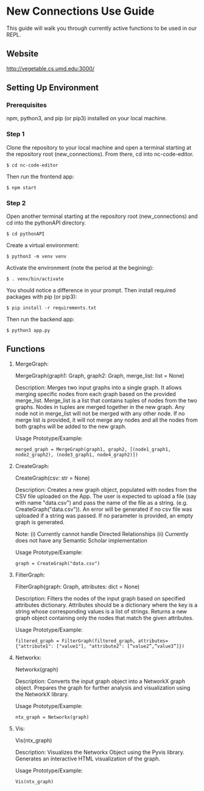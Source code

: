 # New Connections Use Guide

This guide will walk you through currently active functions to be used in our REPL. 

## Website

http://vegetable.cs.umd.edu:3000/

## Setting Up Environment

### Prerequisites
npm, python3, and pip (or pip3) installed on your local machine.

### Step 1
Clone the repository to your local machine and open a terminal starting at the repository root (new_connections). From there, cd into nc-code-editor.
```console
$ cd nc-code-editor
```
Then run the frontend app:
```console
$ npm start
```

### Step 2
Open another terminal starting at the repository root (new_connections) and cd into the pythonAPI directory.
```console
$ cd pythonAPI
```
Create a virtual environment:
```console
$ python3 -m venv venv
```
Activate the environment (note the period at the begining):
```console
$ . venv/bin/activate
```
You should notice a difference in your prompt. Then install required packages with pip (or pip3):
```console
$ pip install -r requirements.txt
```
Then run the backend app:
```console
$ python3 app.py
```

## Functions

1. MergeGraph:

    MergeGraph(graph1: Graph, graph2: Graph, merge_list: list = None)

    Description: 
    Merges two input graphs into a single graph. It allows merging specific nodes from each graph based on the provided merge_list. Merge_list is a list that contains tuples of nodes from the two graphs. Nodes in tuples are merged together in the new graph. Any node not in merge_list will not be merged with any other node. If no merge list is provided, it will not merge any nodes and all the nodes from both graphs will be added to the new graph.

    Usage Prototype/Example:

   ```
   merged_graph = MergeGraph(graph1, graph2, [(node1_graph1, node2_graph2), (node3_graph1, node4_graph2)])
   ```
   
2. CreateGraph:

    CreateGraph(csv: str = None)

    Description: 
    Creates a new graph object, populated with nodes from the CSV file uploaded on the App.
    The user is expected to upload a file (say with name "data.csv") and pass the name of the file as a string. (e.g. CreateGraph("data.csv")).
    An error will be generated if no csv file was uploaded if a string was passed.
    If no parameter is provided, an empty graph is generated. 

    Note:
	    (i) Currently cannot handle Directed Relationships
	    (ii) Currently does not have any Semantic Scholar implementation

    Usage Prototype/Example:

   ```
   graph = CreateGraph("data.csv")
   ```
   
3. FilterGraph:

    FilterGraph(graph: Graph, attributes: dict = None)

    Description: 
    Filters the nodes of the input graph based on specified attributes dictionary.
    Attributes should be a dictionary where the key is a string whose corresponding values is a list of strings. Returns a new graph object containing only the nodes that match the given attributes.

    Usage Prototype/Example:

   ```
   filtered_graph = FilterGraph(filtered_graph, attributes={"attribute1": ["value1"], "attribute2": [“value2”,”value3”]})
   ```
   
4. Networkx:
    
    Networkx(graph)

    Description: 
    Converts the input graph object into a NetworkX graph object.
    Prepares the graph for further analysis and visualization using the NetworkX library.


    Usage Prototype/Example:

   ```
   ntx_graph = Networkx(graph)
   ```

5. Vis:

    Vis(ntx_graph)

    Description: 
    Visualizes the Networkx Object using the Pyvis library.
    Generates an interactive HTML visualization of the graph.


    Usage Prototype/Example:

   ```
   Vis(ntx_graph)
   ```

